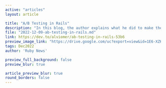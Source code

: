 ```yaml
---
active: "articles"
layout: article

title: "A/B Testing in Rails"
description: "In this blog, the author explains what he did to make the rails application able to A/B test in any scenario."
file: "2022-12-09-ab-testing-in-rails.md"
link: https://dev.to/alviomer/ab-testing-in-rails-53b6 
preview_image_link: "https://drive.google.com/uc?export=view&id=1E6-XZKbQnr7fVLFQU4C0rS9Z9JWZpHoE"
tags: Dec2022
author: 'Ruby News'

preview_full_background: false
preview_blur: true

article_preview_blur: true
round_borders: false
---
```

